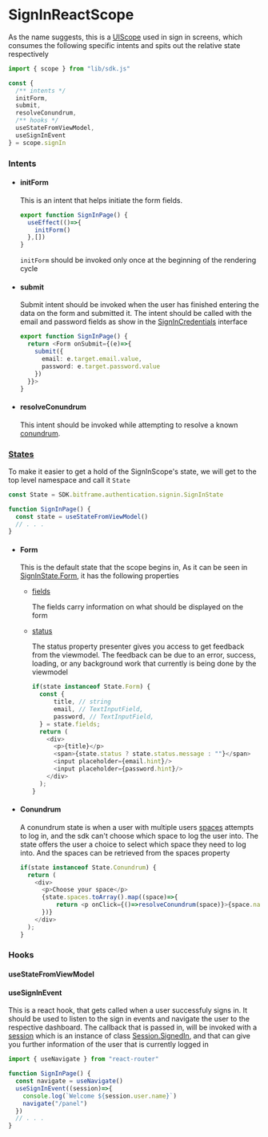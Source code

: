 # SignInReactScope

As the name suggests, this is a [UIScope](./UIScope.md) used in sign in screens, which consumes the following specific intents and spits out the relative state respectively

```typescript
import { scope } from "lib/sdk.js"

const {
  /** intents */
  initForm,
  submit,
  resolveConundrum,
  /** hooks */
  useStateFromViewModel,
  useSignInEvent
} = scope.signIn
```

### Intents

- #### initForm

  This is an intent that helps initiate the form fields.
  ```typescript
  export function SignInPage() {
    useEffect(()=>{
      initForm()
    },[])
  }
  ```

  `initForm` should be invoked only once at the beginning of the rendering cycle
- #### submit

  Submit intent should be invoked when the user has finished entering the data on the form and submitted it. The intent should be called with the email and password fields as show in
  the [SignInCredentials](../../../bitframe-authentication/services/client/core/src/jsMain/kotlin/bitframe/authentication/signin/exports/SignInCredentials.kt) interface
  ```typescript
  export function SignInPage() {
    return <Form onSubmit={(e)=>{
      submit({
        email: e.target.email.value,
        password: e.target.password.value
      })
    }}>
  }
  ```

- #### resolveConundrum

  This intent should be invoked while attempting to resolve a known [conundrum](#conundrum).

### [States](../../../bitframe-sdk/client/core/src/commonMain/kotlin/bitframe/authentication/signin/SignInState.kt)

To make it easier to get a hold of the SignInScope's state, we will get to the top level namespace and call it `State`

```typescript
const State = SDK.bitframe.authentication.signin.SignInState

function SignInPage() {
  const state = useStateFromViewModel()
  // . . .
}
```

- #### Form

  This is the default state that the scope begins in, As it can be seen in [SignInState.Form](../../../bitframe-sdk/client/core/src/commonMain/kotlin/bitframe/authentication/signin/SignInState.kt), it
  has the following properties

    - [fields](../../../../bitframe-sdk/client/core/src/commonMain/kotlin/bitframe/authentication/signin/SignInFormFields.kt)

      The fields carry information on what should be displayed on the form

    - [status](../../../../bitframe-utils/presenters/core/src/commonMain/kotlin/presenters/feedbacks/FormFeedback.kt)

      The status property presenter gives you access to get feedback from the viewmodel. The feedback can be due to an error, success, loading, or any background work that currently is being done by
      the viewmodel

      ```typescript     
      if(state instanceof State.Form) {
        const { 
            title, // string
            email, // TextInputField,
            password, // TextInputField, 
        } = state.fields;
        return (
          <div>
            <p>{title}</p>
            <span>{state.status ? state.status.message : ""}</span>
            <input placeholder={email.hint}/>
            <input placeholder={password.hint}/>
          </div>
        );
      }
      ```
- #### Conundrum
  A conundrum state is when a user with multiple users [spaces](../../../../bitframe-authentication/core/src/commonMain/kotlin/bitframe/authentication/spaces/Space.kt) attempts to log in, and the sdk
  can't choose which space to log the user into. The state offers the user a choice to select which space they need to log into. And the spaces can be retrieved from the spaces property

  ```typescript      
  if(state instanceof State.Conundrum) {
    return (
      <div>
        <p>Choose your space</p>
        {state.spaces.toArray().map((space)=>{
            return <p onClick={()=>resolveConundrum(space)}>{space.name}</p>
        })}
      </div>
    );
  }
  ```

### Hooks

#### useStateFromViewModel

#### useSignInEvent

This is a react hook, that gets called when a user successfuly signs in. It should be used to listen to the sign in events and navigate the user to the respective dashboard. The callback that is
passed in, will be invoked with a [session](../../../../bitframe-authentication/core/src/commonMain/kotlin/bitframe/authentication/signin/Session.kt) which is an instance of
class [Session.SignedIn](../../../../bitframe-authentication/core/src/commonMain/kotlin/bitframe/authentication/signin/Session.kt), and that can give you further information of the user that is
currently logged in

```typescript
import { useNavigate } from "react-router"

function SignInPage() {
  const navigate = useNavigate()
  useSignInEvent((session)=>{
    console.log(`Welcome ${session.user.name}`)
    navigate("/panel")
  })
  // . . .
}
```
